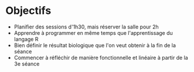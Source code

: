 # Objectifs

- Planifier des sessions d'1h30, mais réserver la salle pour 2h
- Apprendre à programmer en même temps que l'apprentissage du langage R
- Bien définir le résultat biologique que l'on veut obtenir à la fin de la séance
- Commencer à réfléchir de manière fonctionnelle et linéaire à partir de la 3e séance
